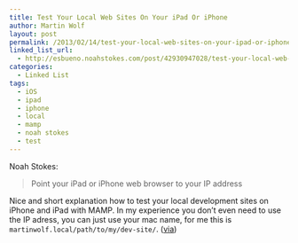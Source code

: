 ```yaml
---
title: Test Your Local Web Sites On Your iPad Or iPhone
author: Martin Wolf
layout: post
permalink: /2013/02/14/test-your-local-web-sites-on-your-ipad-or-iphone/
linked_list_url:
  - http://esbueno.noahstokes.com/post/42930947028/test-your-local-web-sites-on-your-ipad-or-iphone-using
categories:
  - Linked List
tags:
  - iOS
  - ipad
  - iphone
  - local
  - mamp
  - noah stokes
  - test
---
```

<p class="linked-list-quote-author">
  Noah Stokes:
</p>

> Point your iPad or iPhone web browser to your IP address

Nice and short explanation how to test your local development sites on iPhone and iPad with MAMP. In my experience you don&#8217;t even need to use the IP adress, you can just use your mac name, for me this is `martinwolf.local/path/to/my/dev-site/`. ([via][1])

 [1]: http://www.pixelgraphix.de/artikel/lokale-webseiten-auf-ipad-und-iphone-testen-761